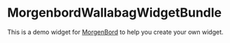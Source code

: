 # MorgenbordWallabagWidgetBundle

This is a demo widget for [MorgenBord](https://github.com/PointPlusYt/morgenbord-core) to help you create your own widget.
